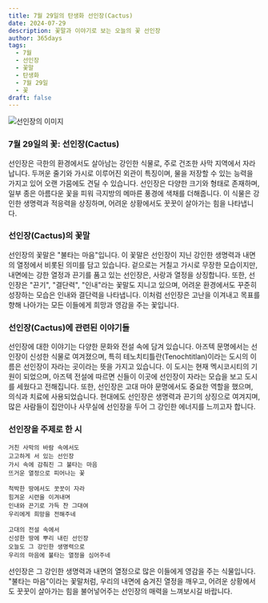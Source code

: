 ```yaml
---
title: 7월 29일의 탄생화 선인장(Cactus)
date: 2024-07-29
description: 꽃말과 이야기로 보는 오늘의 꽃 선인장
author: 365days
tags:
  - 7월
  - 선인장
  - 꽃말
  - 탄생화
  - 7월 29일
  - 꽃
draft: false
---
```



![선인장의 이미지](https://cdn.pixabay.com/photo/2012/11/28/09/24/cactus-67547_640.jpg#center)


### 7월 29일의 꽃: 선인장(Cactus)

선인장은 극한의 환경에서도 살아남는 강인한 식물로, 주로 건조한 사막 지역에서 자라납니다. 두꺼운 줄기와 가시로 이루어진 외관이 특징이며, 물을 저장할 수 있는 능력을 가지고 있어 오랜 가뭄에도 견딜 수 있습니다. 선인장은 다양한 크기와 형태로 존재하며, 일부 종은 아름다운 꽃을 피워 극지방의 메마른 풍경에 색채를 더해줍니다. 이 식물은 강인한 생명력과 적응력을 상징하며, 어려운 상황에서도 꿋꿋이 살아가는 힘을 나타냅니다.

### 선인장(Cactus)의 꽃말

선인장의 꽃말은 "불타는 마음"입니다. 이 꽃말은 선인장이 지닌 강인한 생명력과 내면의 열정에서 비롯된 의미를 담고 있습니다. 겉으로는 거칠고 가시로 무장한 모습이지만, 내면에는 강한 열정과 끈기를 품고 있는 선인장은, 사랑과 열정을 상징합니다. 또한, 선인장은 "끈기", "결단력", "인내"라는 꽃말도 지니고 있으며, 어려운 환경에서도 꾸준히 성장하는 모습은 인내와 결단력을 나타냅니다. 이처럼 선인장은 고난을 이겨내고 목표를 향해 나아가는 모든 이들에게 희망과 영감을 주는 꽃입니다.

### 선인장(Cactus)에 관련된 이야기들

선인장에 대한 이야기는 다양한 문화와 전설 속에 담겨 있습니다. 아즈텍 문명에서는 선인장이 신성한 식물로 여겨졌으며, 특히 테노치티틀란(Tenochtitlan)이라는 도시의 이름은 선인장이 자라는 곳이라는 뜻을 가지고 있습니다. 이 도시는 현재 멕시코시티의 기원이 되었으며, 아즈텍 전설에 따르면 신들이 이곳에 선인장이 자라는 모습을 보고 도시를 세웠다고 전해집니다. 또한, 선인장은 고대 마야 문명에서도 중요한 역할을 했으며, 의식과 치료에 사용되었습니다. 현대에도 선인장은 생명력과 끈기의 상징으로 여겨지며, 많은 사람들이 집안이나 사무실에 선인장을 두어 그 강인한 에너지를 느끼고자 합니다.

### 선인장을 주제로 한 시

```
거친 사막의 바람 속에서도  
고고하게 서 있는 선인장  
가시 속에 감춰진 그 불타는 마음  
뜨거운 열정으로 피어나는 꽃  

척박한 땅에서도 꿋꿋이 자라  
힘겨운 시련을 이겨내며  
인내와 끈기로 가득 찬 그대여  
우리에게 희망을 전해주네  

고대의 전설 속에서  
신성한 땅에 뿌리 내린 선인장  
오늘도 그 강인한 생명력으로  
우리의 마음에 불타는 열정을 심어주네  
```

선인장은 그 강인한 생명력과 내면의 열정으로 많은 이들에게 영감을 주는 식물입니다. "불타는 마음"이라는 꽃말처럼, 우리의 내면에 숨겨진 열정을 깨우고, 어려운 상황에서도 꿋꿋이 살아가는 힘을 불어넣어주는 선인장의 매력을 느껴보시길 바랍니다.